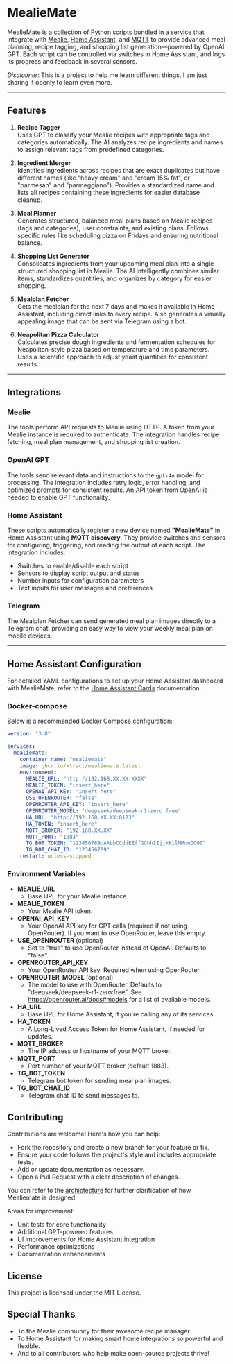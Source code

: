 # MealieMate

MealieMate is a collection of Python scripts bundled in a service that integrate with [Mealie](https://github.com/hay-kot/mealie), [Home Assistant](https://www.home-assistant.io/), and [MQTT](https://mqtt.org/) to provide advanced meal planning, recipe tagging, and shopping list generation—powered by OpenAI GPT. Each script can be controlled via switches in Home Assistant, and logs its progress and feedback in several sensors.

*Disclaimer*: This is a project to help me learn different things, I am just sharing it openly to learn even more. 

---

## Features

1. **Recipe Tagger**  
   Uses GPT to classify your Mealie recipes with appropriate tags and categories automatically. The AI analyzes recipe ingredients and names to assign relevant tags from predefined categories.

2. **Ingredient Merger**  
   Identifies ingredients across recipes that are exact duplicates but have different names (like "heavy cream" and "cream 15% fat", or "parmesan" and "parmeggiano"). Provides a standardized name and lists all recipes containing these ingredients for easier database cleanup.

3. **Meal Planner**  
   Generates structured, balanced meal plans based on Mealie recipes (tags and categories), user constraints, and existing plans. Follows specific rules like scheduling pizza on Fridays and ensuring nutritional balance.

4. **Shopping List Generator**  
   Consolidates ingredients from your upcoming meal plan into a single structured shopping list in Mealie. The AI intelligently combines similar items, standardizes quantities, and organizes by category for easier shopping.

5. **Mealplan Fetcher**  
   Gets the mealplan for the next 7 days and makes it available in Home Assistant, including direct links to every recipe. Also generates a visually appealing image that can be sent via Telegram using a bot.

6. **Neapolitan Pizza Calculator**  
   Calculates precise dough ingredients and fermentation schedules for Neapolitan-style pizza based on temperature and time parameters. Uses a scientific approach to adjust yeast quantities for consistent results.


---

## Integrations

### Mealie

The tools perform API requests to Mealie using HTTP. A token from your Mealie instance is required to authenticate. The integration handles recipe fetching, meal plan management, and shopping list creation.

### OpenAI GPT

The tools send relevant data and instructions to the `gpt-4o` model for processing. The integration includes retry logic, error handling, and optimized prompts for consistent results. An API token from OpenAI is needed to enable GPT functionality.

### Home Assistant

These scripts automatically register a new device named **"MealieMate"** in Home Assistant using **MQTT discovery**. They provide switches and sensors for configuring, triggering, and reading the output of each script. The integration includes:

- Switches to enable/disable each script
- Sensors to display script output and status
- Number inputs for configuration parameters
- Text inputs for user messages and preferences

### Telegram

The Mealplan Fetcher can send generated meal plan images directly to a Telegram chat, providing an easy way to view your weekly meal plan on mobile devices.

---

## Home Assistant Configuration

For detailed YAML configurations to set up your Home Assistant dashboard with MealieMate, refer to the [Home Assistant Cards](doc/home_assistant_cards.md) documentation.


### Docker-compose

Below is a recommended Docker Compose configuration:

```yaml
version: "3.8"

services:
  mealiemate:
    container_name: "mealiemate"
    image: ghcr.io/xtract/mealiemate:latest
    environment:
      MEALIE_URL: "http://192.168.XX.XX:XXXX"
      MEALIE_TOKEN: "insert_here"
      OPENAI_API_KEY: "insert_here"
      USE_OPENROUTER: "false"
      OPENROUTER_API_KEY: "insert_here"
      OPENROUTER_MODEL: "deepseek/deepseek-r1-zero:free"
      HA_URL: "http://192.168.XX.XX:8123"
      HA_TOKEN: "insert_here"
      MQTT_BROKER: "192.168.XX.XX"
      MQTT_PORT: "1883"
      TG_BOT_TOKEN: "123456789:AAbbCCddEEffGGhhIIjjKKllMMnnOO00"
      TG_BOT_CHAT_ID: "123456789"
    restart: unless-stopped
```

### Environment Variables

- **MEALIE_URL**
    - Base URL for your Mealie instance.
- **MEALIE_TOKEN**
    - Your Mealie API token.
- **OPENAI_API_KEY**
    - Your OpenAI API key for GPT calls (required if not using OpenRouter). If you want to use OpenRouter, leave this empty.
- **USE_OPENROUTER** (optional)
    - Set to "true" to use OpenRouter instead of OpenAI. Defaults to "false".
- **OPENROUTER_API_KEY**
    - Your OpenRouter API key. Required when using OpenRouter.
- **OPENROUTER_MODEL** (optional)
    - The model to use with OpenRouter. Defaults to "deepseek/deepseek-r1-zero:free". See https://openrouter.ai/docs#models for a list of available models.
- **HA_URL**
    - Base URL for Home Assistant, if you're calling any of its services.
- **HA_TOKEN**
    - A Long-Lived Access Token for Home Assistant, if needed for updates.
- **MQTT_BROKER**
    - The IP address or hostname of your MQTT broker.
- **MQTT_PORT**
    - Port number of your MQTT broker (default 1883).
- **TG_BOT_TOKEN**
    - Telegram bot token for sending meal plan images.
- **TG_BOT_CHAT_ID**
    - Telegram chat ID to send messages to.

## Contributing

Contributions are welcome! Here's how you can help:

- Fork the repository and create a new branch for your feature or fix.
- Ensure your code follows the project's style and includes appropriate tests.
- Add or update documentation as necessary.
- Open a Pull Request with a clear description of changes.

You can refer to the [archictecture](doc/architecture.md) for further clarification of how Mealiemate is designed. 

Areas for improvement:

- Unit tests for core functionality
- Additional GPT-powered features
- UI improvements for Home Assistant integration
- Performance optimizations
- Documentation enhancements

## License

This project is licensed under the MIT License.

## Special Thanks

- To the Mealie community for their awesome recipe manager.
- To Home Assistant for making smart home integrations so powerful and flexible.
- And to all contributors who help make open-source projects thrive!
